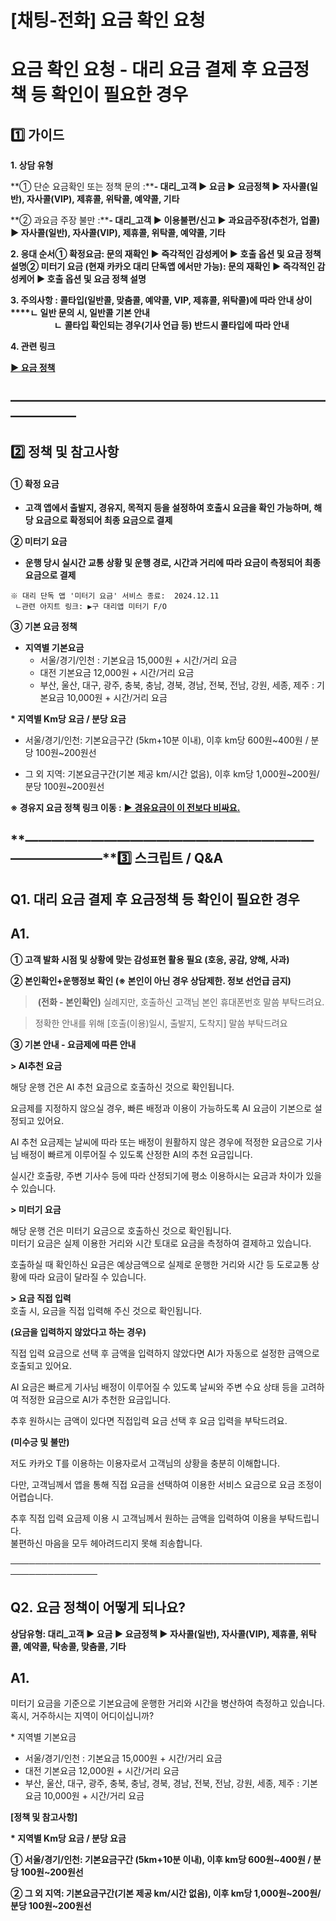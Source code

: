 # [채팅-전화] 요금 확인 요청

**요금 확인 요청  - 대리 요금 결제 후 요금정책 등 확인이 필요한 경우**
============================================

**1️⃣ 가이드**
-----------

**1. 상담 유형**

**① 단순 요금확인 또는 정책 문의 :****- 대리\_고객 ▶ 요금 ▶ 요금정책 ▶ **자사콜(일반), 자사콜(VIP), 제휴콜, 위탁콜, 예약콜, 기타****

**② 과요금 주장 불만 :****- 대리\_고객 ▶ 이용불편/신고 ▶ 과요금주장(추천가, 업콜) ▶ **자사콜(일반), 자사콜(VIP), 제휴콜, 위탁콜, 예약콜, 기타****

**2. 응대 순서****① 확정요금****: 문의 재확인 ▶ 즉각적인 감성케어 ▶ 호출 옵션 및 요금 정책 설명****② 미터기 요금 (현재 카카오 대리 단독앱 에서만 가능)****: 문의 재확인 ▶ 즉각적인 감성케어 ▶ 호출 옵션 및 요금 정책 설명**

**3. 주의사항 : 콜타입(일반콜, 맞춤콜, 예약콜, VIP, 제휴콜, 위탁콜)에 따라 안내 상이****ㄴ 일반 문의 시, 일반콜 기본 안내  
                     ㄴ** **콜타입 확인되는 경우(기사 언급 등) 반드시 콜타입에 따라 안내**

**4. 관련 링크**

**[▶ 요금 정책](https://kakaomobilitysupport.zendesk.com/hc/ko/articles/31514508122137)**

**―****―****―****―****―****―****―****―****―****―****―****―****―****―****―****―****―****―****―****―****―****―****―****―****―****―****―****―****―**
-------------------------------------------------------------------------------------------------------------------------------------------------

**2️⃣ 정책 및 참고사항**
-----------------

#### **① 확정 요금**

* **고객 앱에서 출발지, 경유지, 목적지 등을 설정하여 호출시 요금을 확인 가능하며, 해당 요금으로 확정되어 최종 요금으로 결제**

**② 미터기 요금**

* **운행 당시 실시간 교통 상황 및 운행 경로, 시간과 거리에 따라 요금이 측정되어 최종 요금으로 결제**

```
※ 대리 단독 앱 '미터기 요금' 서비스 종료:  2024.12.11   
 ㄴ관련 아지트 링크: ▶구 대리앱 미터기 F/O
```

**③ 기본 요금 정책**

* **지역별 기본요금**   
  - 서울/경기/인천 : 기본요금 15,000원 + 시간/거리 요금   
  - 대전 기본요금 12,000원 + 시간/거리 요금   
  - 부산, 울산, 대구, 광주, 충북, 충남, 경북, 경남, 전북, 전남, 강원, 세종, 제주 : 기본요금 10,000원 + 시간/거리 요금

**\* 지역별 Km당 요금 / 분당 요금**

- 서울/경기/인천: 기본요금구간 (5km+10분 이내), 이후 km당 600원~400원 / 분당 100원~200원선

- 그 외 지역: 기본요금구간(기본 제공 km/시간 없음), 이후 km당 1,000원~200원/ 분당 100원~200원선

**※ 경유지 요금 정책 링크 이동 :** **[▶ 경유요금이 이 전보다 비싸요.](https://kakaomobilitysupport.zendesk.com/hc/ko/articles/31708766316441)**

**―****―****―****―****―****―****―****―****―****―****―****―****―****―****―****―****―****―****―****―****―****―****―****―****―****―****―****―****―****3️⃣ 스크립트 / Q&A**
-------------------------------------------------------------------------------------------------------------------------------------------------------------------

**Q1. 대리 요금 결제 후 요금정책 등 확인이 필요한 경우**
------------------------------------

**A1.**
-------

**① 고객 발화 시점 및 상황에 맞는 감성표현 활용 필요 (호응, 공감, 양해, 사과)**

**② 본인확인+운행정보 확인 ****(※ 본인이 아닌 경우 상담제한. 정보 선언급 금지)******

> **(전화 - 본인확인)** 실례지만, 호출하신 고객님 본인 휴대폰번호 말씀 부탁드려요.

> 정확한 안내를 위해 [호출(이용)일시, 출발지, 도착지] 말씀 부탁드려요

**③ 기본 안내 - 요금제에 따른 안내**

**> AI추천 요금**

해당 운행 건은 AI 추천 요금으로 호출하신 것으로 확인됩니다.

요금제를 지정하지 않으실 경우, 빠른 배정과 이용이 가능하도록 AI 요금이 기본으로 설정되고 있어요.

AI 추천 요금제는 날씨에 따라 또는 배정이 원활하지 않은 경우에 적정한 요금으로 기사님 배정이 빠르게 이루어질 수 있도록 산정한 AI의 추천 요금입니다.

실시간 호출량, 주변 기사수 등에 따라 산정되기에 평소 이용하시는 요금과 차이가 있을 수 있습니다.

**> 미터기 요금**

해당 운행 건은 미터기 요금으로 호출하신 것으로 확인됩니다.  
미터기 요금은 실제 이용한 거리와 시간 토대로 요금을 측정하여 결제하고 있습니다.

호출하실 때 확인하신 요금은 예상금액으로 실제로 운행한 거리와 시간 등 도로교통 상황에 따라 요금이 달라질 수 있습니다.

**> 요금 직접 입력**  
호출 시, 요금을 직접 입력해 주신 것으로 확인됩니다.

**(요금을 입력하지 않았다고 하는 경우)**

직접 입력 요금으로 선택 후 금액을 입력하지 않았다면 AI가 자동으로 설정한 금액으로 호출되고 있어요.

AI 요금은 빠르게 기사님 배정이 이루어질 수 있도록 날씨와 주변 수요 상태 등을 고려하여 적정한 요금으로 AI가 추천한 요금입니다.

추후 원하시는 금액이 있다면 직접입력 요금 선택 후 요금 입력을 부탁드려요.

**(미수긍 및 불만)**

저도 카카오 T를 이용하는 이용자로서 고객님의 상황을 충분히 이해합니다.

다만, 고객님께서 앱을 통해 직접 요금을 선택하여 이용한 서비스 요금으로 요금 조정이 어렵습니다.

추후 직접 입력 요금제 이용 시 고객님께서 원하는 금액을 입력하여 이용을 부탁드립니다.  
불편하신 마음을 모두 헤아려드리지 못해 죄송합니다.

────────────────────────────────────────────────────────────────

**Q2. 요금 정책이 어떻게 되나요?**
-----------------------

**상담유형: 대리\_고객 **▶** 요금 **▶** 요금정책 **▶ 자사콜(일반), 자사콜(VIP), 제휴콜, 위탁콜, 예약콜, 탁송콜, 맞춤콜, 기타****

**A1.**
-------

미터기 요금을 기준으로 기본요금에 운행한 거리와 시간을 병산하여 측정하고 있습니다.   
혹시, 거주하시는 지역이 어디이십니까?

\* 지역별 기본요금   
- 서울/경기/인천 : 기본요금 15,000원 + 시간/거리 요금   
- 대전 기본요금 12,000원 + 시간/거리 요금   
- 부산, 울산, 대구, 광주, 충북, 충남, 경북, 경남, 전북, 전남, 강원, 세종, 제주 : 기본요금 10,000원 + 시간/거리 요금

**[정책 및 참고사항]**

**\* 지역별 Km당 요금 / 분당 요금**

**① 서울/경기/인천: 기본요금구간 (5km+10분 이내), 이후 km당 600원~400원 / 분당 100원~200원선**

**② 그 외 지역: 기본요금구간(기본 제공 km/시간 없음), 이후 km당 1,000원~200원/ 분당 100원~200원선**